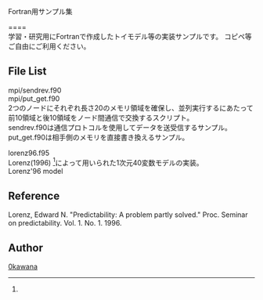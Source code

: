 Fortran用サンプル集  

====  
学習・研究用にFortranで作成したトイモデル等の実装サンプルです。
コピペ等ご自由にご利用ください。

## File List
mpi/sendrev.f90  
mpi/put_get.f90  
2つのノードにそれぞれ長さ20のメモリ領域を確保し、並列実行するにあたって前10領域と後10領域をノード間通信で交換するスクリプト。  
sendrev.f90は通信プロトコルを使用してデータを送受信するサンプル。  
put_get.f90は相手側のメモリを直接書き換えるサンプル。

lorenz96.f95  
Lorenz(1996) [^1]によって用いられた1次元40変数モデルの実装。  
Lorenz'96 model

## Reference
[^1]:
Lorenz, Edward N. "Predictability: A problem partly solved." Proc. Seminar on predictability. Vol. 1. No. 1. 1996.

## Author

[0kawana](https://github.com/0kawana)
